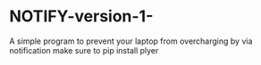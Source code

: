 # NOTIFY-version-1-
 A simple program to prevent your laptop from overcharging by via notification 
 make sure to pip install plyer 
